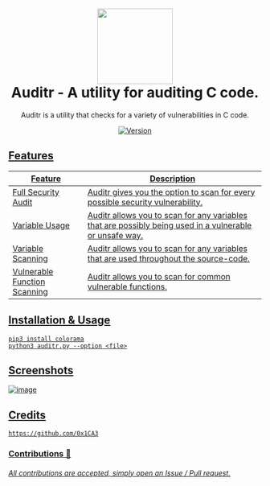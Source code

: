 <h1 align="center">
	<img src="https://www.pngkit.com/png/full/937-9371959_radar-png-radar-icon-png.png" width="150px"><br>
    Auditr - A utility for auditing C code.
</h1>
<p align="center">
	Auditr is a utility that checks for a variety of vulnerabilities in C code.
</p>

<p align="center">
	<a href="https://deno.land" target="_blank">
    	<img src="https://img.shields.io/badge/Version-1.0.0-7DCDE3?style=for-the-badge" alt="Version">
</p>

## Features
Feature  | Description
-------- | -----------
Full Security Audit | Auditr gives you the option to scan for every possible security vulnerability.
Variable Usage | Auditr allows you to scan for any variables that are possibly being used in a vulnerable or unsafe way.
Variable Scanning | Auditr allows you to scan for any variables that are used throughout the source-code.
Vulnerable Function Scanning | Auditr allows you to scan for common vulnerable functions.

## Installation & Usage
```
pip3 install colorama
python3 auditr.py --option <file>
```

## Screenshots
![image](https://user-images.githubusercontent.com/86132648/133116104-16878c42-43f2-419b-a6c5-92fc5d3dfd34.png)

## Credits
```
https://github.com/0x1CA3
```
### Contributions 🎉
###### All contributions are accepted, simply open an Issue / Pull request.
